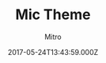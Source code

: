 ---
title: Mic Theme
github: https://github.com/miccall/hexo-theme-Mic_Theme
demo: https://miccall.tech/
author: Mitro
ssg:
  - Hexo
cms:
  - No Cms
date: 2017-05-24T13:43:59.000Z
github_branch: master
description: 'hexo theme '
stale: true
---